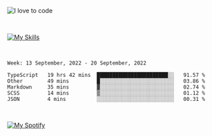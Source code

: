 ![I love to code](https://capsule-render.vercel.app/api?height=250&type=waving&color=gradient&customColorList=14&section=header&text=%F0%9F%92%80%20%F0%9F%96%A4%20%F0%9F%92%BB&fontSize=34&fontColor=fff&animation=fadeIn&fontAlignY=40)

<br>

[![My Skills](https://skillicons.dev/icons?i=html,css,js,ts,dart,react,vue,astro,nextjs,nuxtjs,svelte,remix,gatsby,flutter,jest,sass,styledcomponents,tailwind,materialui,nodejs,graphql,git,netlify,ai,figma)](https://skillicons.dev)

<br>


<!--START_SECTION:waka-->
```text
Week: 13 September, 2022 - 20 September, 2022

TypeScript   19 hrs 42 mins  ███████████████████████░░   91.57 % 
Other        49 mins         █░░░░░░░░░░░░░░░░░░░░░░░░   03.86 % 
Markdown     35 mins         ▓░░░░░░░░░░░░░░░░░░░░░░░░   02.74 % 
SCSS         14 mins         ▒░░░░░░░░░░░░░░░░░░░░░░░░   01.12 % 
JSON         4 mins          ░░░░░░░░░░░░░░░░░░░░░░░░░   00.31 % 
```
<!--END_SECTION:waka-->


<br>

[![My Spotify](https://spotify-github-profile.vercel.app/api/view?uid=dmblakedesign&cover_image=true&theme=default&bar_color=53b14f&bar_color_cover=false)](https://github.com/kittinan/spotify-github-profile)

